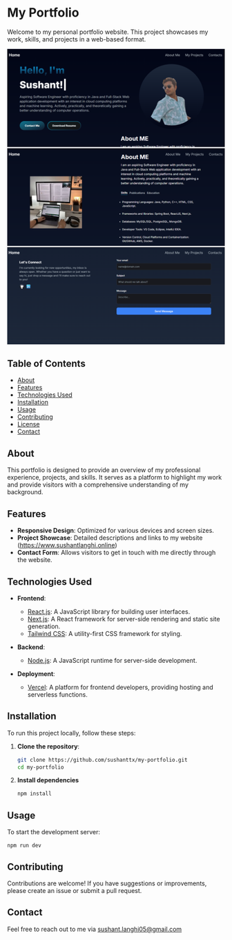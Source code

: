 
# My Portfolio

Welcome to my personal portfolio website. This project showcases my work, skills, and projects in a web-based format.

![Hero Section](readmeImages/1.png)
![About Section](readmeImages/2.png)
![Contact Section](readmeImages/3.png)

## Table of Contents

- [About](#about)
- [Features](#features)
- [Technologies Used](#technologies-used)
- [Installation](#installation)
- [Usage](#usage)
- [Contributing](#contributing)
- [License](#license)
- [Contact](#contact)

## About

This portfolio is designed to provide an overview of my professional experience, projects, and skills. It serves as a platform to highlight my work and provide visitors with a comprehensive understanding of my background.

## Features

- **Responsive Design**: Optimized for various devices and screen sizes.
- **Project Showcase**: Detailed descriptions and links to my website (https://www.sushantlanghi.online)
- **Contact Form**: Allows visitors to get in touch with me directly through the website.

## Technologies Used

- **Frontend**:
  - [React.js](https://reactjs.org/): A JavaScript library for building user interfaces.
  - [Next.js](https://nextjs.org/): A React framework for server-side rendering and static site generation.
  - [Tailwind CSS](https://tailwindcss.com/): A utility-first CSS framework for styling.

- **Backend**:
  - [Node.js](https://nodejs.org/): A JavaScript runtime for server-side development.

- **Deployment**:
  - [Vercel](https://vercel.com/): A platform for frontend developers, providing hosting and serverless functions.

## Installation

To run this project locally, follow these steps:

1. **Clone the repository**:

   ```bash
   git clone https://github.com/sushanttx/my-portfolio.git
   cd my-portfolio

2. **Install dependencies**

    ```bash
    npm install

## Usage

To start the development server:

    npm run dev


## Contributing

   Contributions are welcome! If you have suggestions or improvements, please create an issue or submit a pull request.

## Contact

   Feel free to reach out to me via sushant.langhi05@gmail.com
